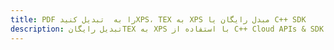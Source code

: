 ---title: PDF را به  تبدیل کنیدXPS، TEX به XPS مبدل رایگان یا C++ SDKdescription: تبدیل رایگانTEX به XPS با استفاده از C++ Cloud APIs & SDK همچنین اسناد PDF را در Cloud ایجاد، ویرایش و رندر کنید.---